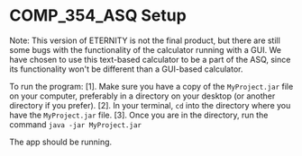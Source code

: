 # COMP_354_ASQ Setup

Note: This version of ETERNITY is not the final product, but there are still some bugs with the functionality of the calculator running with a GUI. We have chosen to use this text-based calculator to be a part of the ASQ, since its functionality won't be different than a GUI-based calculator.

To run the program:
[1]. Make sure you have a copy of the `MyProject.jar` file on your computer, preferably in a directory on your desktop (or another directory if you prefer).
[2]. In your terminal, `cd` into the directory where you have the `MyProject.jar` file.
[3]. Once you are in the directory, run the command `java -jar MyProject.jar`

The app should be running.
